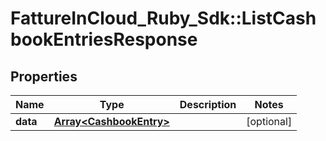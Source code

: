 # FattureInCloud_Ruby_Sdk::ListCashbookEntriesResponse

## Properties

| Name | Type | Description | Notes |
| ---- | ---- | ----------- | ----- |
| **data** | [**Array&lt;CashbookEntry&gt;**](CashbookEntry.md) |  | [optional] |

